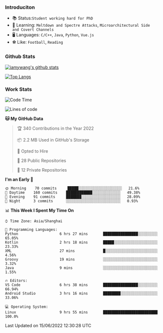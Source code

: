 ### Introduciton

- 📚 Status:`Student working hard for PhD`
- 🔎 Learning: `Meltdown and Spectre Attacks`, `Microarchitectural Side and Covert Channels`
- 🖥️ Languages: `C/C++`, `Java`, `Python`, `Vue.js`
- ⚽ Like: `Football`, `Reading`

### Github Stats

[![iamywang's github stats](https://github-readme-stats.vercel.app/api?username=iamywang&count_private=true&show_icons=true)]()

[![Top Langs](https://github-readme-stats.vercel.app/api/top-langs/?username=iamywang&layout=compact)]()

### Work Stats

<!--START_SECTION:waka-->
![Code Time](http://img.shields.io/badge/Code%20Time-394%20hrs%2022%20mins-blue)

![Lines of code](https://img.shields.io/badge/From%20Hello%20World%20I%27ve%20Written--40%20Thousand%20lines%20of%20code-blue)

**🐱 My GitHub Data** 

> 🏆 340 Contributions in the Year 2022
 > 
> 📦 2.2 MB Used in GitHub's Storage 
 > 
> 💼 Opted to Hire
 > 
> 📜 28 Public Repositories 
 > 
> 🔑 12 Private Repositories  
 > 
**I'm an Early 🐤** 

```text
🌞 Morning    70 commits     █████░░░░░░░░░░░░░░░░░░░░   21.6% 
🌆 Daytime    160 commits    ████████████░░░░░░░░░░░░░   49.38% 
🌃 Evening    91 commits     ███████░░░░░░░░░░░░░░░░░░   28.09% 
🌙 Night      3 commits      ░░░░░░░░░░░░░░░░░░░░░░░░░   0.93%

```


📊 **This Week I Spent My Time On** 

```text
⌚︎ Time Zone: Asia/Shanghai

💬 Programming Languages: 
Python                   6 hrs 27 mins       ████████████████░░░░░░░░░   65.05% 
Kotlin                   2 hrs 18 mins       █████░░░░░░░░░░░░░░░░░░░░   23.33% 
XML                      27 mins             █░░░░░░░░░░░░░░░░░░░░░░░░   4.56% 
Groovy                   19 mins             ░░░░░░░░░░░░░░░░░░░░░░░░░   3.32% 
Java                     9 mins              ░░░░░░░░░░░░░░░░░░░░░░░░░   1.55%

🔥 Editors: 
VS Code                  6 hrs 38 mins       ████████████████░░░░░░░░░   66.94% 
Android Studio           3 hrs 16 mins       ████████░░░░░░░░░░░░░░░░░   33.06%

💻 Operating System: 
Linux                    9 hrs 55 mins       █████████████████████████   100.0%

```


 Last Updated on 15/06/2022 12:30:28 UTC
<!--END_SECTION:waka-->
